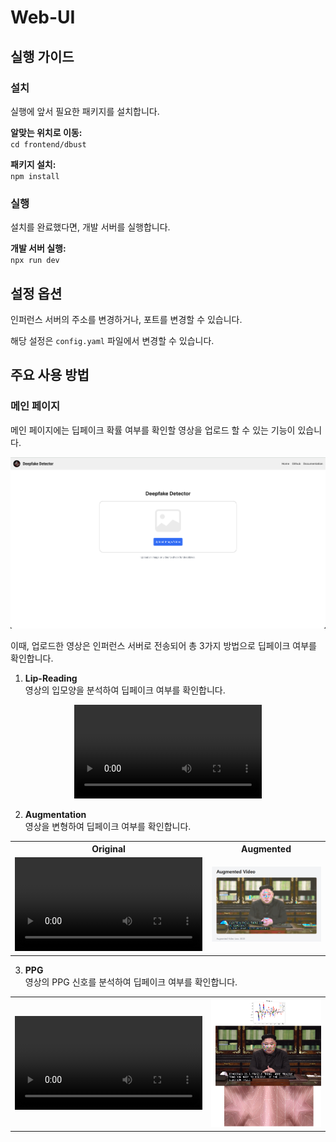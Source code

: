 # Web-UI

## 실행 가이드

### 설치
실행에 앞서 필요한 패키지를 설치합니다.  

**알맞는 위치로 이동:**  
`cd frontend/dbust`  

**패키지 설치:**  
`npm install`

### 실행
설치를 완료했다면, 개발 서버를 실행합니다.

**개발 서버 실행:**   
`npx run dev`

## 설정 옵션
인퍼런스 서버의 주소를 변경하거나, 포트를 변경할 수 있습니다.

해당 설정은 `config.yaml` 파일에서 변경할 수 있습니다.



## 주요 사용 방법
### 메인 페이지
메인 페이지에는 딥페이크 확률 여부를 확인할 영상을 업로드 할 수 있는 기능이 있습니다.


![main](../static/mainpage.png)

이때, 업로드한 영상은 인퍼런스 서버로 전송되어 총 3가지 방법으로 딥페이크 여부를 확인합니다.

1. **Lip-Reading**  
    영상의 입모양을 분석하여 딥페이크 여부를 확인합니다.   


<div style="text-align: center;">
  <video loop autoplay src="../static/lips.MP4" title="Title"></video>
</div>


2. **Augmentation**  
    영상을 변형하여 딥페이크 여부를 확인합니다.

<table>
  <tr>
    <th>Original</th>
    <th>Augmented</th>
  </tr>
  <tr>
    <td><video loop autoplay src="../static/original-kju.MP4" title="---"></video></td>
    <td><img src="../static/aug-kju.PNG" alt="aug"></td>
  </tr>
</table>



3. **PPG**  
    영상의 PPG 신호를 분석하여 딥페이크 여부를 확인합니다.

<table>
  <tr>
    <td><video loop autoplay src="../static/ppg.MP4" title="Title"></video></td>
    <td><img src="../static/ppg.PNG" alt="alt text"></td>
  </tr>
</table>

